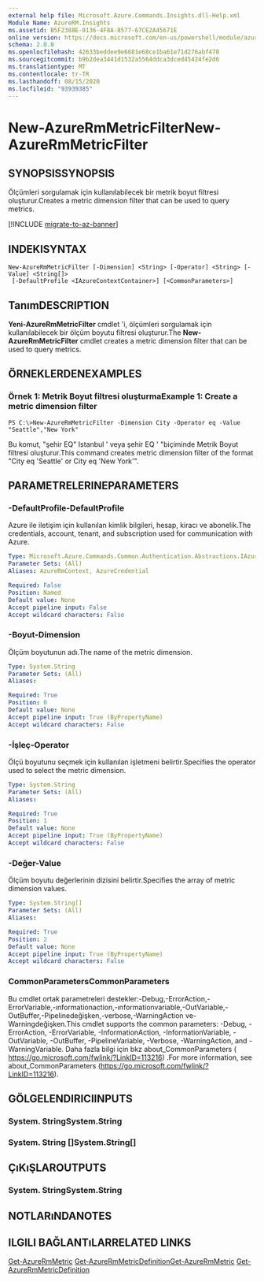 ```yaml
---
external help file: Microsoft.Azure.Commands.Insights.dll-Help.xml
Module Name: AzureRM.Insights
ms.assetid: B5F2388E-0136-4F8A-8577-67CE2A45671E
online version: https://docs.microsoft.com/en-us/powershell/module/azurerm.insights/new-azurermmetricfilter
schema: 2.0.0
ms.openlocfilehash: 42633beddee9e6681e68ce1ba61e71d276abf478
ms.sourcegitcommit: b9b2dea3441d1532a5564ddca3dced45424fe2d6
ms.translationtype: MT
ms.contentlocale: tr-TR
ms.lasthandoff: 08/15/2020
ms.locfileid: "93939385"
---
```

# <span data-ttu-id="dfd0d-101">New-AzureRmMetricFilter</span><span class="sxs-lookup"><span data-stu-id="dfd0d-101">New-AzureRmMetricFilter</span></span>

## <span data-ttu-id="dfd0d-102">SYNOPSIS</span><span class="sxs-lookup"><span data-stu-id="dfd0d-102">SYNOPSIS</span></span>
<span data-ttu-id="dfd0d-103">Ölçümleri sorgulamak için kullanılabilecek bir metrik boyut filtresi oluşturur.</span><span class="sxs-lookup"><span data-stu-id="dfd0d-103">Creates a metric dimension filter that can be used to query metrics.</span></span>

[!INCLUDE [migrate-to-az-banner](../../includes/migrate-to-az-banner.md)]

## <span data-ttu-id="dfd0d-104">INDEKI</span><span class="sxs-lookup"><span data-stu-id="dfd0d-104">SYNTAX</span></span>

```
New-AzureRmMetricFilter [-Dimension] <String> [-Operator] <String> [-Value] <String[]>
 [-DefaultProfile <IAzureContextContainer>] [<CommonParameters>]
```

## <span data-ttu-id="dfd0d-105">Tanım</span><span class="sxs-lookup"><span data-stu-id="dfd0d-105">DESCRIPTION</span></span>
<span data-ttu-id="dfd0d-106">**Yeni-AzureRmMetricFilter** cmdlet 'i, ölçümleri sorgulamak için kullanılabilecek bir ölçüm boyutu filtresi oluşturur.</span><span class="sxs-lookup"><span data-stu-id="dfd0d-106">The **New-AzureRmMetricFilter** cmdlet creates a metric dimension filter that can be used to query metrics.</span></span>

## <span data-ttu-id="dfd0d-107">ÖRNEKLERDEN</span><span class="sxs-lookup"><span data-stu-id="dfd0d-107">EXAMPLES</span></span>

### <span data-ttu-id="dfd0d-108">Örnek 1: Metrik Boyut filtresi oluşturma</span><span class="sxs-lookup"><span data-stu-id="dfd0d-108">Example 1: Create a metric dimension filter</span></span>
```
PS C:\>New-AzureRmMetricFilter -Dimension City -Operator eq -Value "Seattle","New York"
```

<span data-ttu-id="dfd0d-109">Bu komut, "şehir EQ" Istanbul ' veya şehir EQ ' "biçiminde Metrik Boyut filtresi oluşturur.</span><span class="sxs-lookup"><span data-stu-id="dfd0d-109">This command creates metric dimension filter of the format "City eq 'Seattle' or City eq 'New York'".</span></span>

## <span data-ttu-id="dfd0d-110">PARAMETRELERINE</span><span class="sxs-lookup"><span data-stu-id="dfd0d-110">PARAMETERS</span></span>

### <span data-ttu-id="dfd0d-111">-DefaultProfile</span><span class="sxs-lookup"><span data-stu-id="dfd0d-111">-DefaultProfile</span></span>
<span data-ttu-id="dfd0d-112">Azure ile iletişim için kullanılan kimlik bilgileri, hesap, kiracı ve abonelik.</span><span class="sxs-lookup"><span data-stu-id="dfd0d-112">The credentials, account, tenant, and subscription used for communication with Azure.</span></span>

```yaml
Type: Microsoft.Azure.Commands.Common.Authentication.Abstractions.IAzureContextContainer
Parameter Sets: (All)
Aliases: AzureRmContext, AzureCredential

Required: False
Position: Named
Default value: None
Accept pipeline input: False
Accept wildcard characters: False
```

### <span data-ttu-id="dfd0d-113">-Boyut</span><span class="sxs-lookup"><span data-stu-id="dfd0d-113">-Dimension</span></span>
<span data-ttu-id="dfd0d-114">Ölçüm boyutunun adı.</span><span class="sxs-lookup"><span data-stu-id="dfd0d-114">The name of the metric dimension.</span></span> 

```yaml
Type: System.String
Parameter Sets: (All)
Aliases:

Required: True
Position: 0
Default value: None
Accept pipeline input: True (ByPropertyName)
Accept wildcard characters: False
```

### <span data-ttu-id="dfd0d-115">-İşleç</span><span class="sxs-lookup"><span data-stu-id="dfd0d-115">-Operator</span></span>
<span data-ttu-id="dfd0d-116">Ölçü boyutunu seçmek için kullanılan işletmeni belirtir.</span><span class="sxs-lookup"><span data-stu-id="dfd0d-116">Specifies the operator used to select the metric dimension.</span></span>

```yaml
Type: System.String
Parameter Sets: (All)
Aliases:

Required: True
Position: 1
Default value: None
Accept pipeline input: True (ByPropertyName)
Accept wildcard characters: False
```

### <span data-ttu-id="dfd0d-117">-Değer</span><span class="sxs-lookup"><span data-stu-id="dfd0d-117">-Value</span></span>
<span data-ttu-id="dfd0d-118">Ölçüm boyutu değerlerinin dizisini belirtir.</span><span class="sxs-lookup"><span data-stu-id="dfd0d-118">Specifies the array of metric dimension values.</span></span>

```yaml
Type: System.String[]
Parameter Sets: (All)
Aliases:

Required: True
Position: 2
Default value: None
Accept pipeline input: True (ByPropertyName)
Accept wildcard characters: False
```

### <span data-ttu-id="dfd0d-119">CommonParameters</span><span class="sxs-lookup"><span data-stu-id="dfd0d-119">CommonParameters</span></span>
<span data-ttu-id="dfd0d-120">Bu cmdlet ortak parametreleri destekler:-Debug,-ErrorAction,-ErrorVariable,-ınformationaction,-ınformationvariable,-OutVariable,-OutBuffer,-Pipelinedeğişken,-verbose,-WarningAction ve-Warningdeğişken.</span><span class="sxs-lookup"><span data-stu-id="dfd0d-120">This cmdlet supports the common parameters: -Debug, -ErrorAction, -ErrorVariable, -InformationAction, -InformationVariable, -OutVariable, -OutBuffer, -PipelineVariable, -Verbose, -WarningAction, and -WarningVariable.</span></span> <span data-ttu-id="dfd0d-121">Daha fazla bilgi için bkz about_CommonParameters ( https://go.microsoft.com/fwlink/?LinkID=113216) .</span><span class="sxs-lookup"><span data-stu-id="dfd0d-121">For more information, see about_CommonParameters (https://go.microsoft.com/fwlink/?LinkID=113216).</span></span>

## <span data-ttu-id="dfd0d-122">GÖLGELENDIRICI</span><span class="sxs-lookup"><span data-stu-id="dfd0d-122">INPUTS</span></span>

### <span data-ttu-id="dfd0d-123">System. String</span><span class="sxs-lookup"><span data-stu-id="dfd0d-123">System.String</span></span>

### <span data-ttu-id="dfd0d-124">System. String []</span><span class="sxs-lookup"><span data-stu-id="dfd0d-124">System.String[]</span></span>

## <span data-ttu-id="dfd0d-125">ÇıKıŞLAR</span><span class="sxs-lookup"><span data-stu-id="dfd0d-125">OUTPUTS</span></span>

### <span data-ttu-id="dfd0d-126">System. String</span><span class="sxs-lookup"><span data-stu-id="dfd0d-126">System.String</span></span>

## <span data-ttu-id="dfd0d-127">NOTLARıNDA</span><span class="sxs-lookup"><span data-stu-id="dfd0d-127">NOTES</span></span>

## <span data-ttu-id="dfd0d-128">ILGILI BAĞLANTıLAR</span><span class="sxs-lookup"><span data-stu-id="dfd0d-128">RELATED LINKS</span></span>

<span data-ttu-id="dfd0d-129">[Get-AzureRmMetric](./Get-AzureRmMetric.md) 
 [Get-AzureRmMetricDefinition](./Get-AzureRmMetricDefinition.md)</span><span class="sxs-lookup"><span data-stu-id="dfd0d-129">[Get-AzureRmMetric](./Get-AzureRmMetric.md)
[Get-AzureRmMetricDefinition](./Get-AzureRmMetricDefinition.md)</span></span>

